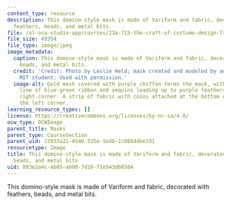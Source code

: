 ```yaml
---
content_type: resource
description: This domino-style mask is made of Variform and fabric, decorated with
  feathers, beads, and metal bits.
file: /ol-ocw-studio-app/courses/21m-715-the-craft-of-costume-design-fall-2009/893e2a4cab05ab007d1071e543d60384_IMG_0563.jpg
file_size: 49354
file_type: image/jpeg
image_metadata:
  caption: This domino-style mask is made of Variform and fabric, decorated with feathers,
    beads, and metal bits.
  credit: 'Credit: Photo by Leslie Held; mask created and modeled by an anonymous
    MIT student. Used with permission.'
  image-alt: Gold mesh covered with purple chiffon forms the mask, with a meandering
    line of blue-green ribbon and sequins leading up to purple feathers at the upper
    right corner. A strip of fabric with coins attached at the bottom dangles from
    the left corner.
learning_resource_types: []
license: https://creativecommons.org/licenses/by-nc-sa/4.0/
ocw_type: OCWImage
parent_title: Masks
parent_type: CourseSection
parent_uid: 23933a21-4540-535e-1edb-1c08844be331
resourcetype: Image
title: This domino-style mask is made of Variform and fabric, decorated with feathers,
  beads, and metal bits
uid: 893e2a4c-ab05-ab00-7d10-71e543d60384
---
```

This domino-style mask is made of Variform and fabric, decorated with feathers, beads, and metal bits.